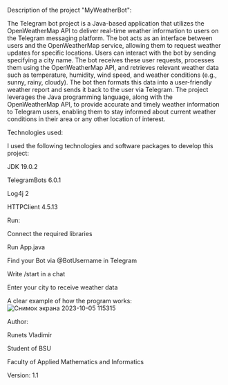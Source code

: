 Description of the project "MyWeatherBot":

The Telegram bot project is a Java-based application that utilizes the OpenWeatherMap API to deliver real-time weather information to users on the Telegram messaging platform. The bot acts as an interface between users and the OpenWeatherMap service, allowing them to request weather updates for specific locations. Users can interact with the bot by sending specifying a city name. The bot receives these user requests, processes them using the OpenWeatherMap API, and retrieves relevant weather data such as temperature, humidity, wind speed, and weather conditions (e.g., sunny, rainy, cloudy). The bot then formats this data into a user-friendly weather report and sends it back to the user via Telegram. The project leverages the Java programming language, along with the OpenWeatherMap API, to provide accurate and timely weather information to Telegram users, enabling them to stay informed about current weather conditions in their area or any other location of interest.

Technologies used:

I used the following technologies and software packages to develop this project: 

JDK 19.0.2

TelegramBots 6.0.1

Log4j 2

HTTPClient 4.5.13


Run:

Connect the required libraries

Run App.java

Find your Bot via @BotUsername in Telegram

Write /start in a chat

Enter your city to receive weather data


A clear example of how the program works:
![Снимок экрана 2023-10-05 115315](https://github.com/Vladimir-Runets/MyWeatherBot/assets/108408528/100e1a63-9929-4e9d-b6c3-8b0ff4651946)

Author: 

Runets Vladimir

Student of BSU 

Faculty of Applied Mathematics and Informatics


Version: 1.1
